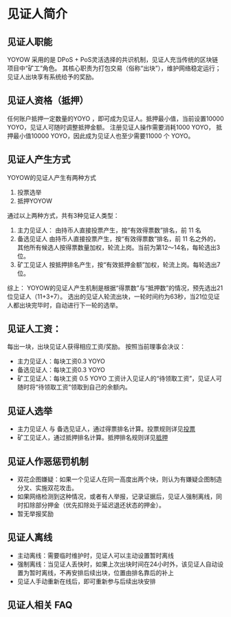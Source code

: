 # 见证人简介

## 见证人职能
YOYOW 采用的是 DPoS + PoS灵活选择的共识机制，见证人充当传统的区块链项目中“矿工”角色。
其核心职责为打包交易（俗称“出块”），维护网络稳定运行；
见证人出块享有系统给予的奖励。

## 见证人资格（抵押）
任何账户抵押一定数量的YOYO ，即可成为见证人。抵押最小值，当前设置10000 YOYO，见证人可随时调整抵押金额。
注册见证人操作需要消耗1000 YOYO， 抵押最小值10000 YOYO，因此成为见证人也至少需要11000 个 YOYO。



## 见证人产生方式
YOYOW的见证人产生有两种方式
1. 投票选举
2. 抵押YOYOW

通过以上两种方式，共有3种见证人类型：
1. 主力见证人：
由持币人直接投票产生，按“有效得票数”排名，前 11 名
2. 备选见证人
由持币人直接投票产生，按“有效得票数”排名，前 11 名之外的，其他所有候选人按得票数量加权，轮流上岗。当前为第12～14名，每轮选出3位。
3. 矿工见证人
按抵押排名产生，按“有效抵押金额”加权，轮流上岗。每轮选出7位。

综上： YOYOW的见证人产生机制是根据“得票数”与“抵押数”的情况，预先选出21位见证人（11+3+7）。 选出的见证人轮流出块，一轮时间约为63秒，当21位见证人都出块完毕时，自动进行下一轮的选举。

## 见证人工资：
每出一块，出块见证人获得相应工资/奖励。
按照当前理事会决议：
- 主力见证人：每块工资0.3 YOYO
- 备选见证人：每块工资0.3 YOYO
- 矿工见证人：每块工资 0.5 YOYO
工资计入见证人的“待领取工资”，见证人可随时将“待领取工资”领取到自己的余额内。

## 见证人选举
- 主力见证人 与 备选见证人，通过得票排名计算。投票规则详见[投票](../vote_pledge/vote.html)
- 矿工见证人，通过抵押排名计算。抵押排名规则详见[抵押](../vote_pledge/pledge.html)

## 见证人作恶惩罚机制
- 双花企图嫌疑：如果一个见证人在同一高度出两个块，则认为有嫌疑企图制造分叉、实施双花攻击。
- 如果网络检测到这种情况，或者有人举报，记录证据后，见证人强制离线，同时扣除部分押金（优先扣除处于延迟退还状态的押金）。
- 暂无举报奖励

## 见证人离线
- 主动离线：需要临时维护时，见证人可以主动设置暂时离线
- 强制离线：当见证人丢快时，如果上次出块时间在24小时外，该见证人自动设置为暂时离线，不再安排后续出块，位置由排名靠后的补上
- 见证人手动重新在线后，即可重新参与后续出块安排

## 见证人相关 FAQ